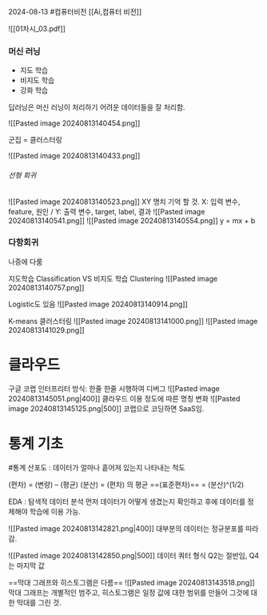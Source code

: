 2024-08-13
#컴퓨터비전 
[[Ai,컴퓨터 비전]]

![[01차시_03.pdf]]

### 머신 러닝
- 지도 학습
- 비지도 학습
- 강화 학습

딥러닝은 머신 러닝이 처리하기 어려운 데이터들을 잘 처리함.


![[Pasted image 20240813140454.png]]

군집 = 클러스터링


![[Pasted image 20240813140433.png]]
###### 선형 회귀
![[Pasted image 20240813140523.png]]
XY 명치 기억 할 것.
X: 입력 변수, feature, 원인 / Y: 출력 변수, target, label, 결과
![[Pasted image 20240813140541.png]]
![[Pasted image 20240813140554.png]]
y = mx + b

### 다항회귀
나증에 다룸

지도학습 Classification VS 비지도 학습 Clustering
![[Pasted image 20240813140757.png]]

Logistic도 있음
![[Pasted image 20240813140914.png]]

K-means 클러스터링
![[Pasted image 20240813141000.png]]
![[Pasted image 20240813141029.png]]

# 클라우드
구글 코랩
인터프리터 방식: 한줄 한줄 시행하여 디버그
![[Pasted image 20240813145051.png|400]]
클라우드 이용 정도에 따른 명칭 변화
![[Pasted image 20240813145125.png|500]]
코랩으로 코딩하면 SaaS임.
# 통계 기초
#통계
산포도 : 데이터가 얼마나 흩어져 있는지 나타내는 척도

(편차) = (변량) – (평균)
(분산) = (편차) 의 평균
==(표준편차)== = (분산)^(1/2)

EDA : 탐색적 데이터 분석
먼저 데이터가 어떻게 생겼는지 확인하고
후에 데이터를 정제해야 학습에 이용 가능.

![[Pasted image 20240813142821.png|400]]
대부분의 데이터는 정규분포를 따라감.

![[Pasted image 20240813142850.png|500]]
데이터 쿼터 형식
Q2는 절반임, Q4는 마지막 값

==막대 그래프와 히스토그램은 다름==
![[Pasted image 20240813143518.png]]
막대 그래프는 개별적인 범주고, 
히스토그램은 일정 값에 대한 범위를 만들어 그것에 대한 막대를 그린 것.



